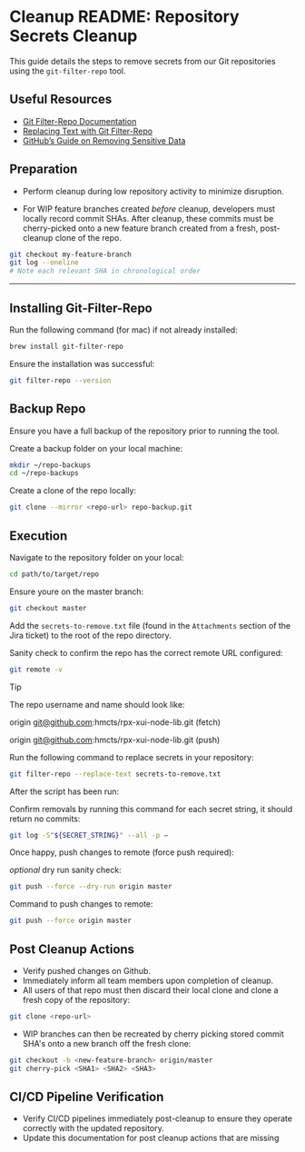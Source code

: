 # Cleanup README: Repository Secrets Cleanup

This guide details the steps to remove secrets from our Git repositories using the `git-filter-repo` tool.

## Useful Resources

- [Git Filter-Repo Documentation](https://htmlpreview.github.io/?https://github.com/newren/git-filter-repo/blob/docs/html/git-filter-repo.html)
- [Replacing Text with Git Filter-Repo](https://htmlpreview.github.io/?https://github.com/newren/git-filter-repo/blob/docs/html/git-filter-repo.html#_content_based_filtering)
- [GitHub’s Guide on Removing Sensitive Data](https://docs.github.com/en/authentication/keeping-your-account-and-data-secure/removing-sensitive-data-from-a-repository)

## Preparation

* Perform cleanup during low repository activity to minimize disruption.

* For WIP feature branches created _before_ cleanup, developers must locally record commit SHAs. After cleanup, these commits must be cherry-picked onto a new feature branch created from a fresh, post-cleanup clone of the repo.

```bash
git checkout my-feature-branch
git log --oneline
# Note each relevant SHA in chronological order
```
---

## Installing Git-Filter-Repo

Run the following command (for mac) if not already installed:

```bash
brew install git-filter-repo
```

Ensure the installation was successful:

```bash
git filter-repo --version
```

## Backup Repo

Ensure you have a full backup of the repository prior to running the tool.

Create a backup folder on your local machine:

```bash
mkdir ~/repo-backups
cd ~/repo-backups
```

Create a clone of the repo locally:

```bash
git clone --mirror <repo-url> repo-backup.git
```

## Execution

Navigate to the repository folder on your local:

```bash
cd path/to/target/repo
```

Ensure youre on the master branch:

```bash
git checkout master
```

Add the `secrets-to-remove.txt` file (found in the `Attachments` section of the Jira ticket) to the root of the repo directory.

Sanity check to confirm the repo has the correct remote URL configured:

```bash
git remote -v
```

> [!TIP]
> The repo username and name should look like:
>
> origin git@github.com:hmcts/rpx-xui-node-lib.git (fetch)
>
> origin git@github.com:hmcts/rpx-xui-node-lib.git (push)

Run the following command to replace secrets in your repository:

```bash
git filter-repo --replace-text secrets-to-remove.txt
```

After the script has been run:

Confirm removals by running this command for each secret string, it should return no commits:

```bash
git log -S"${SECRET_STRING}" --all -p —
```

Once happy, push changes to remote (force push required):

*optional* dry run sanity check:

```bash
git push --force --dry-run origin master
```

Command to push changes to remote:

```bash
git push --force origin master
```

## Post Cleanup Actions

* Verify pushed changes on Github.
* Immediately inform all team members upon completion of cleanup.
* All users of that repo must then discard their local clone and clone a fresh copy of the repository:

```bash
git clone <repo-url>
```

* WIP branches can then be recreated by cherry picking stored commit SHA's onto a new branch off the fresh clone:

```bash
git checkout -b <new-feature-branch> origin/master
git cherry-pick <SHA1> <SHA2> <SHA3>
```

## CI/CD Pipeline Verification

* Verify CI/CD pipelines immediately post-cleanup to ensure they operate correctly with the updated repository.
* Update this documentation for post cleanup actions that are missing

